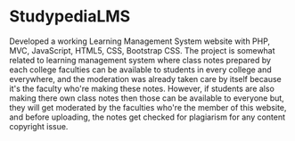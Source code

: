 # StudypediaLMS

Developed a working Learning Management System website with PHP, MVC, JavaScript, HTML5, CSS, Bootstrap CSS. The project is somewhat related to learning management system 
where class notes prepared by each college faculties can be available to students in every college and everywhere, and the moderation was already taken care by itself 
because it's the faculty who're making these notes. However, if students are also making there own class notes then those can be available to everyone but, 
they will get moderated by the faculties who're the member of this website, and before uploading, the notes get checked for plagiarism for any content copyright issue.
